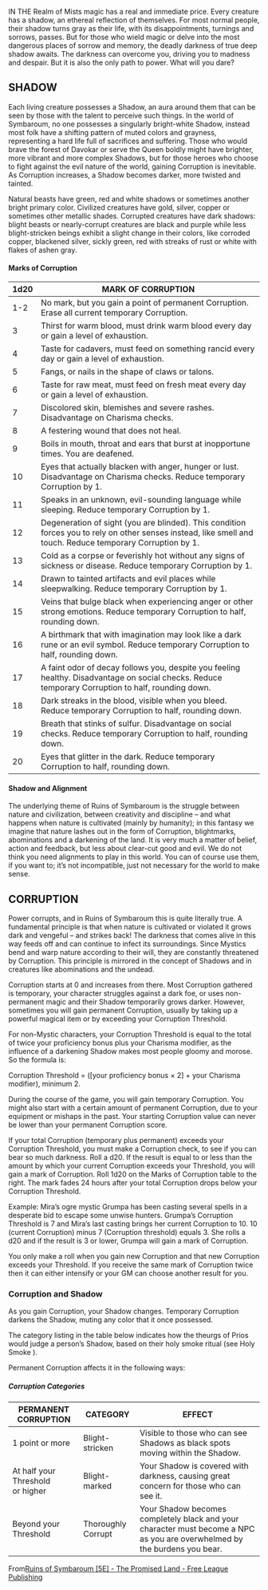 IN THE Realm of Mists magic has a real and immediate price. Every creature has a shadow, an ethereal reflection of themselves. For most normal people, their shadow turns gray as their life, with its disappointments, turnings and sorrows, passes. But for those who wield magic or delve into the most dangerous places of sorrow and memory, the deadly darkness of true deep shadow awaits. The darkness can overcome you, driving you to madness and despair. But it is also the only path to power. What will you dare?

## SHADOW

Each living creature possesses a Shadow, an aura around them that can be seen by those with the talent to perceive such things. In the world of Symbaroum, no one possesses a singularly bright-white Shadow, instead most folk have a shifting pattern of muted colors and grayness, representing a hard life full of sacrifices and suffering. Those who would brave the forest of Davokar or serve the Queen boldly might have brighter, more vibrant and more complex Shadows, but for those heroes who choose to fight against the evil nature of the world, gaining Corruption is inevitable. As Corruption increases, a Shadow becomes darker, more twisted and tainted.

Natural beasts have green, red and white shadows or sometimes another bright primary color. Civilized creatures have gold, silver, copper or sometimes other metallic shades. Corrupted creatures have dark shadows: blight beasts or nearly-corrupt creatures are black and purple while less blight-stricken beings exhibit a slight change in their colors, like corroded copper, blackened silver, sickly green, red with streaks of rust or white with flakes of ashen gray.

#### Marks of Corruption
|1d20|MARK OF CORRUPTION|
|---|---|
|1-2|No mark, but you gain a point of permanent Corruption. Erase all current temporary Corruption.|
|3|Thirst for warm blood, must drink warm blood every day or gain a level of exhaustion.|
|4|Taste for cadavers, must feed on something rancid every day or gain a level of exhaustion.|
|5|Fangs, or nails in the shape of claws or talons.|
|6|Taste for raw meat, must feed on fresh meat every day or gain a level of exhaustion.|
|7|Discolored skin, blemishes and severe rashes. Disadvantage on Charisma checks.|
|8|A festering wound that does not heal.|
|9|Boils in mouth, throat and ears that burst at inopportune times. You are deafened.|
|10|Eyes that actually blacken with anger, hunger or lust. Disadvantage on Charisma checks. Reduce temporary Corruption by 1.|
|11|Speaks in an unknown, evil-sounding language while sleeping. Reduce temporary Corruption by 1.|
|12|Degeneration of sight (you are blinded). This condition forces you to rely on other senses instead, like smell and touch. Reduce temporary Corruption by 1.|
|13|Cold as a corpse or feverishly hot without any signs of sickness or disease. Reduce temporary Corruption by 1.|
|14|Drawn to tainted artifacts and evil places while sleepwalking. Reduce temporary Corruption by 1.|
|15|Veins that bulge black when experiencing anger or other strong emotions. Reduce temporary Corruption to half, rounding down.|
|16|A birthmark that with imagination may look like a dark rune or an evil symbol. Reduce temporary Corruption to half, rounding down.|
|17|A faint odor of decay follows you, despite you feeling healthy. Disadvantage on social checks. Reduce temporary Corruption to half, rounding down.|
|18|Dark streaks in the blood, visible when you bleed. Reduce temporary Corruption to half, rounding down.|
|19|Breath that stinks of sulfur. Disadvantage on social checks. Reduce temporary Corruption to half, rounding down.|
|20|Eyes that glitter in the dark. Reduce temporary Corruption to half, rounding down.|

#### Shadow and Alignment

The underlying theme of Ruins of Symbaroum is the struggle between nature and civilization, between creativity and discipline – and what happens when nature is cultivated (mainly by humanity); in this fantasy we imagine that nature lashes out in the form of Corruption, blightmarks, abominations and a darkening of the land. It is very much a matter of belief, action and feedback, but less about clear-cut good and evil. We do not think you need alignments to play in this world. You can of course use them, if you want to; it’s not incompatible, just not necessary for the world to make sense.

## CORRUPTION

Power corrupts, and in Ruins of Symbaroum this is quite literally true. A fundamental principle is that when nature is cultivated or violated it grows dark and vengeful – and strikes back! The darkness that comes alive in this way feeds off and can continue to infect its surroundings. Since Mystics bend and warp nature according to their will, they are constantly threatened by Corruption. This principle is mirrored in the concept of Shadows and in creatures like abominations and the undead.

Corruption starts at 0 and increases from there. Most Corruption gathered is temporary, your character struggles against a dark foe, or uses non-permanent magic and their Shadow temporarily grows darker. However, sometimes you will gain permanent Corruption, usually by taking up a powerful magical item or by exceeding your Corruption Threshold.

For non-Mystic characters, your Corruption Threshold is equal to the total of twice your proficiency bonus plus your Charisma modifier, as the influence of a darkening Shadow makes most people gloomy and morose. So the formula is:

Corruption Threshold = ([your proficiency bonus × 2] + your Charisma modifier), minimum 2.

During the course of the game, you will gain temporary Corruption. You might also start with a certain amount of permanent Corruption, due to your equipment or mishaps in the past. Your starting Corruption value can never be lower than your permanent Corruption score.

If your total Corruption (temporary plus permanent) exceeds your Corruption Threshold, you must make a Corruption check, to see if you can bear so much darkness. Roll a d20. If the result is equal to or less than the amount by which your current Corruption exceeds your Threshold, you will gain a mark of Corruption. Roll 1d20 on the Marks of Corruption table to the right. The mark fades 24 hours after your total Corruption drops below your Corruption Threshold.

Example: Mira’s ogre mystic Grumpa has been casting several spells in a desperate bid to escape some unwise hunters. Grumpa’s Corruption Threshold is 7 and Mira’s last casting brings her current Corruption to 10. 10 (current Corruption) minus 7 (Corruption threshold) equals 3. She rolls a d20 and if the result is 3 or lower, Grumpa will gain a mark of Corruption.

You only make a roll when you gain new Corruption and that new Corruption exceeds your Threshold. If you receive the same mark of Corruption twice then it can either intensify or your GM can choose another result for you.

### Corruption and Shadow

As you gain Corruption, your Shadow changes. Temporary Corruption darkens the Shadow, muting any color that it once possessed.

The category listing in the table below indicates how the theurgs of Prios would judge a person’s Shadow, based on their holy smoke ritual (see Holy Smoke ).

Permanent Corruption affects it in the following ways:
##### Corruption Categories
|PERMANENT CORRUPTION|CATEGORY|EFFECT|
|---|---|---|
|1 point or more|Blight-stricken|Visible to those who can see Shadows as black spots moving within the Shadow.|
|At half your Threshold or higher|Blight-marked|Your Shadow is covered with darkness, causing great concern for those who can see it.|
|Beyond your Threshold|Thoroughly Corrupt|Your Shadow becomes completely black and your character must become a NPC as you are overwhelmed by the burdens you bear.|

From[Ruins of Symbaroum [5E] - The Promised Land - Free League Publishing](https://preview.drivethrurpg.com/en/product/317720/ruins-of-symbaroum-5e-the-promised-land)
